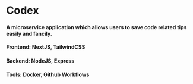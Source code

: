 # Codex
#### A microservice application which allows users to save code related tips easily and fancily.
#### Frontend: NextJS, TailwindCSS
#### Backend: NodeJS, Express
#### Tools: Docker, Github Workflows
